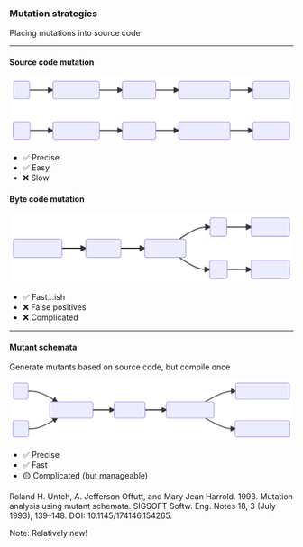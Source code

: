 ### Mutation strategies

Placing mutations into source code

---

<div class="kc-columns kc-gap5">

<div class="fragment semi-fade-out" data-fragment-index="1">

#### Source code mutation

![Source code mutation](/img/source-code-mutation.svg)

- ✅ Precise
- ✅ Easy
- ❌ Slow

</div>
<div class="fragment custom semi-fade-in" data-fragment-index="1">

#### Byte code mutation

![Byte code mutation](/img/byte-code-mutation.svg)

- ✅ Fast...ish
- ❌ False positives
- ❌ Complicated

</div>

</div>

---

#### Mutant schemata

Generate mutants based on source code, but compile once

![Mutant schemata](/img/mutant-schemata-mutation.svg)

* ✅ Precise
* ✅ Fast
* 🟡 Complicated (but manageable)

Roland H. Untch, A. Jefferson Offutt, and Mary Jean Harrold. 1993. Mutation analysis using mutant schemata. SIGSOFT Softw. Eng. Notes 18, 3 (July 1993), 139–148. DOI: 10.1145/174146.154265.
<!-- .element: class="kc-smallest" -->

Note: Relatively new!
